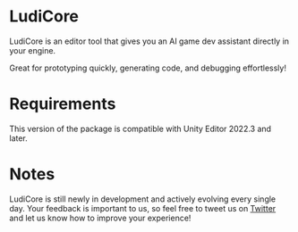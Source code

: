 # LudiCore

LudiCore is an editor tool that gives you an AI game dev assistant directly in your engine.

Great for prototyping quickly, generating code, and debugging effortlessly!

# Requirements

This version of the package is compatible with Unity Editor 2022.3 and later.

# Notes

LudiCore is still newly in development and actively evolving every single day. Your feedback is important to us, so feel free to tweet us on [Twitter](https://x.com/ludicoreai) and let us know how to improve your experience!

